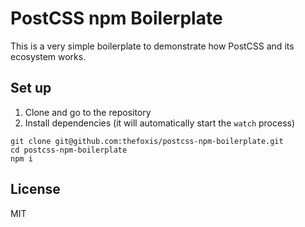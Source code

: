 # PostCSS npm Boilerplate
This is a very simple boilerplate to demonstrate how PostCSS and its ecosystem works.

## Set up

1. Clone and go to the repository
2. Install dependencies (it will automatically start the `watch` process)

```
git clone git@github.com:thefoxis/postcss-npm-boilerplate.git
cd postcss-npm-boilerplate
npm i
```

## License
MIT
